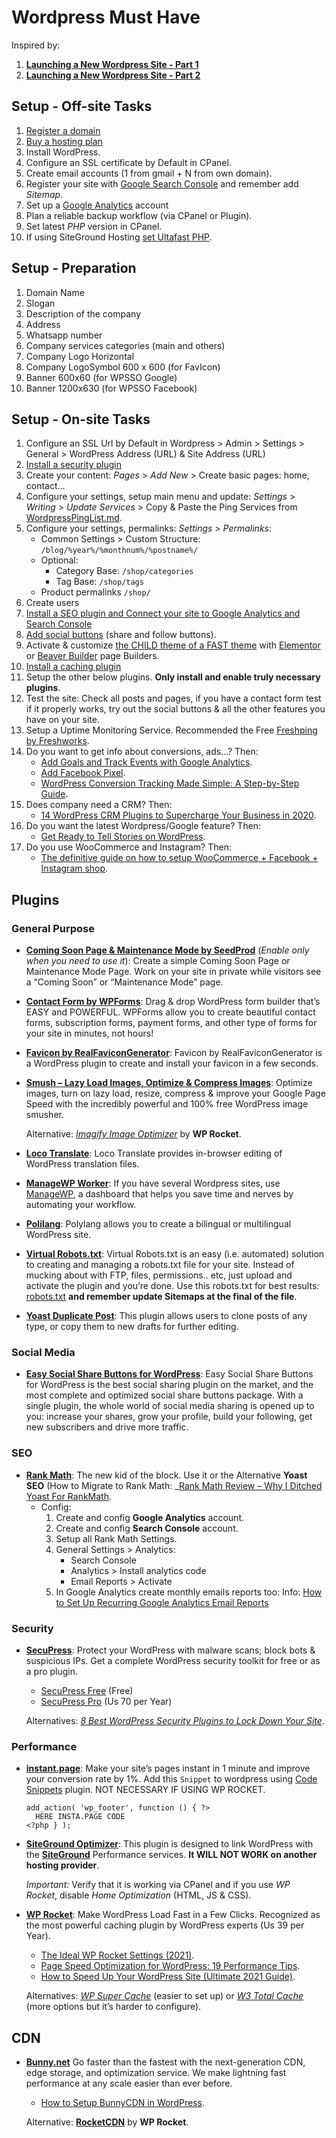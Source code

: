 # Wordpress Must Have

Inspired by:
1. [**Launching a New Wordpress Site - Part 1**](http://www.hongkiat.com/blog/launching-new-wordpress-site-part-1/)
2. [**Launching a New Wordpress Site - Part 2**](http://www.hongkiat.com/blog/launching-new-wordpress-site-part-2/)


## Setup - Off-site Tasks

1. [Register a domain](http://bit.ly/AX-Dominios)
2. [Buy a hosting plan](http://bit.ly/AX-SuperHosting)
3. Install WordPress.
4. Configure an SSL certificate by Default in CPanel.
5. Create email accounts (1 from gmail + N from own domain).
6. Register your site with [Google Search Console](https://search.google.com/search-console/about)
   and remember add *Sitemap*.
7. Set up a [Google Analytics](https://analytics.google.com/) account
8. Plan a reliable backup workflow (via CPanel or Plugin).
9. Set latest _PHP_ version in CPanel.
10. If using SiteGround Hosting [set Ultafast PHP](https://www.siteground.com/kb/ultrafast-php-enable/).


## Setup - Preparation

1. Domain Name
2. Slogan
3. Description of the company
4. Address
5. Whatsapp number
6. Company services categories (main and others)
7. Company Logo Horizontal
8. Company LogoSymbol 600 x 600 (for FavIcon)
9. Banner 600x60 (for WPSSO Google)
10. Banner 1200x630 (for WPSSO Facebook)


## Setup - On-site Tasks

1. Configure an SSL Url by Default in Wordpress > Admin > Settings >
   General >  WordPress Address (URL) & Site Address (URL)
2. [Install a security plugin](#security)
3. Create your content: _Pages_ > _Add New_ > Create basic pages: home,
   contact...
4. Configure your settings, setup main menu and update: _Settings_ >
   _Writing_ > _Update Services_ > Copy & Paste the Ping Services from
   [WordpressPingList.md](PingList.md).
5. Configure your settings, permalinks: _Settings_ >
   _Permalinks_:
   - Common Settings > Custom Structure: `/blog/%year%/%monthnum%/%postname%/`
   - Optional:
     - Category Base: `/shop/categories`
     - Tag Base: `/shop/tags`
   - Product permalinks `/shop/`
6. Create users
7. [Install a SEO plugin and Connect your site to Google Analytics and Search Console](#seo)
8. [Add social buttons](#social-media) (share and follow buttons).
9. Activate & customize [the CHILD theme of a FAST theme](https://kinsta.com/blog/fastest-wordpress-theme/) with
   [Elementor](https://elementor.com/) or [Beaver Builder](https://www.wpbeaverbuilder.com/) page Builders.
10. [Install a caching plugin](#performance)
11. Setup the other below plugins. **Only install and enable truly
    necessary plugins**.
12. Test the site: Check all posts and pages, if you have a contact form
    test if it properly works, try out the social buttons & all the other
    features you have on your site.
13. Setup a Uptime Monitoring Service. Recommended the Free [Freshping by Freshworks](https://www.freshworks.com/website-monitoring/).
14. Do you want to get info about conversions, ads...? Then:
    - [Add Goals and Track Events with Google Analytics](https://www.wpbeginner.com/wp-tutorials/how-to-add-google-analytics-event-tracking-in-wordpress/).
    - [Add Facebook Pixel](https://www.facebook.com/business/learn/facebook-ads-pixel).
    - [WordPress Conversion Tracking Made Simple: A Step-by-Step Guide](https://www.wpbeginner.com/beginners-guide/wordpress-conversion-tracking-made-simple-a-step-by-step-guide/).
15. Does company need a CRM? Then:
    - [14 WordPress CRM Plugins to Supercharge Your Business in 2020](https://kinsta.com/blog/wordpress-crm/).
16. Do you want the latest Wordpress/Google feature? Then:
    - [Get Ready to Tell Stories on WordPress](https://google.github.io/web-stories-wp/beta/).
17. Do you use WooCommerce and Instagram? Then:
    - [The definitive guide on how to setup WooCommerce + Facebook + Instagram shop](https://saucal.com/the-definitive-guide-on-how-to-setup-woocommerce-facebook-instagram-shop/).




## Plugins


### General Purpose

* [**Coming Soon Page & Maintenance Mode by SeedProd**](https://wordpress.org/plugins/coming-soon/)
  (_Enable only when you need to use it_): Create a simple Coming Soon
  Page or Maintenance Mode Page. Work on your site in private while
  visitors see a “Coming Soon” or “Maintenance Mode” page.


* [**Contact Form by WPForms**](https://wordpress.org/plugins/wpforms-lite/):
  Drag & drop WordPress form builder that’s EASY and POWERFUL. WPForms
  allow you to create beautiful contact forms, subscription forms,
  payment forms, and other type of forms for your site in minutes, not
  hours!


* [**Favicon by RealFaviconGenerator**](https://wordpress.org/plugins/favicon-by-realfavicongenerator/):
  Favicon by RealFaviconGenerator is a WordPress plugin to create and
  install your favicon in a few seconds.


* [**Smush – Lazy Load Images, Optimize & Compress Images**](https://wordpress.org/plugins/wp-smushit/):
  Optimize images, turn on lazy load, resize, compress & improve your
  Google Page Speed with the incredibly powerful and 100% free WordPress
  image smusher.

  Alternative: [_Imagify Image Optimizer_](https://wordpress.org/plugins/imagify/) by **WP Rocket**.


* [**Loco Translate**](https://wordpress.org/plugins/loco-translate/):
  Loco Translate provides in-browser editing of WordPress translation
  files.


* [**ManageWP Worker**](https://wordpress.org/plugins/worker/):
  If you have several Wordpress sites, use [ManageWP](https://managewp.com/),
  a dashboard that helps you save time and nerves by automating your workflow.


* [**Polilang**](https://wordpress.org/plugins/polylang/): Polylang
  allows you to create a bilingual or multilingual WordPress site.


* [**Virtual Robots.txt**](https://wordpress.org/plugins/pc-robotstxt/):
  Virtual Robots.txt is an easy (i.e. automated) solution to creating
  and managing a robots.txt file for your site. Instead of mucking about
  with FTP, files, permissions.. etc, just upload and activate the plugin
  and you’re done. Use this robots.txt for best results:
  [robots.txt](robots.txt) **and remember update Sitemaps at the final
  of the file**.


* [**Yoast Duplicate Post**](https://wordpress.org/plugins/duplicate-post/):
  This plugin allows users to clone posts of any type, or copy them to
  new drafts for further editing.



### Social Media

* [**Easy Social Share Buttons for WordPress**](https://socialsharingplugin.com):
  Easy Social Share Buttons for WordPress is the best social sharing
  plugin on the market, and the most complete and optimized social share
  buttons package. With a single plugin, the whole world of social media
  sharing is opened up to you: increase your shares, grow your profile,
  build your following, get new subscribers and drive more traffic.



### SEO

* [**Rank Math**](https://rankmath.com/):
  The new kid of the block. Use it or the Alternative **Yoast SEO**
  (How to Migrate to Rank Math: _[Rank Math Review – Why I Ditched Yoast For RankMath](https://www.matthewwoodward.co.uk/seo/reviews/rank-math/_).
  - Config:
    1. Create and config **Google Analytics** account.
    2. Create and config **Search Console** account.
    3. Setup all Rank Math Settings.
    4. General Settings > Analytics:
       - Search Console
       - Analytics > Install analytics code
       - Email Reports > Activate
    5. In Google Analytics create monthly emails reports too:
       Info: [How to Set Up Recurring Google Analytics Email Reports](https://www.cdgi.com/2019/05/google-analytics-email-reports/)



### Security

* [**SecuPress**](https://secupress.me):
  Protect your WordPress with malware scans; block bots & suspicious IPs.
  Get a complete WordPress security toolkit for free or as a pro plugin.
    * [SecuPress Free](https://wordpress.org/plugins/secupress/) (Free)
    * [SecuPress Pro](https://secupress.me/) (Us 70 per Year)

   Alternatives: _[8 Best WordPress Security Plugins to Lock Down Your Site](https://elementor.com/blog/wordpress-security-plugins/)_.


### Performance

* [**instant.page**](https://instant.page/):
  Make your site’s pages instant in 1 minute and improve your conversion rate by 1%.
  Add this `Snippet` to wordpress using [Code Snippets](https://wordpress.org/plugins/code-snippets/) plugin.
  NOT NECESSARY IF USING WP ROCKET.

  ```
  add_action( 'wp_footer', function () { ?>
  	HERE INSTA.PAGE CODE
  <?php } );
  ```

* [**SiteGround Optimizer**](https://wordpress.org/plugins/sg-cachepress/):
  This plugin is designed to link WordPress with the [**SiteGround**](http://bit.ly/AX-SuperHosting )
  Performance services. **It WILL NOT WORK on another hosting provider**.

  _Important:_ Verify that it is working via CPanel and if you use _WP  
  Rocket_, disable _Home Optimization_ (HTML, JS & CSS).


* [**WP Rocket**](https://wp-rocket.me/?ref=04c2ff82):
  Make WordPress Load Fast in a Few Clicks. Recognized as the most
  powerful caching plugin by WordPress experts (Us 39 per Year).
  - [The Ideal WP Rocket Settings (2021)](https://onlinemediamasters.com/wp-rocket-settings/).
  - [Page Speed Optimization for WordPress: 19 Performance Tips](https://wp-rocket.me/blog/guide-to-page-speed-optimization-for-wordpress/).
  - [How to Speed Up Your WordPress Site (Ultimate 2021 Guide)](https://kinsta.com/learn/speed-up-wordpress/).

  Alternatives:
  [_WP Super Cache_](https://wordpress.org/plugins/wp-super-cache/) (easier to set up)
  or
  [_W3 Total Cache_](https://wordpress.org/plugins/w3-total-cache/) (more options but it’s harder to configure).


## CDN

* [**Bunny.net**](https://bunny.net/)
  Go faster than the fastest with the next-generation CDN, edge storage,
  and optimization service. We make lightning fast performance at any
  scale easier than ever before.
  - [How to Setup BunnyCDN in WordPress](https://wpspeedmatters.com/bunnycdn-wordpress/#how-to-setup-bunnycdn-in-wordpress).

  Alternative: [**RocketCDN**](https://wp-rocket.me/rocketcdn/) by **WP Rocket**.
